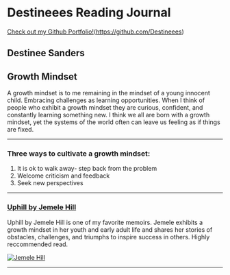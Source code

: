 # Destineees Reading Journal

[Check out my Github Portfolio!]( https://avatars.githubusercontent.com/u/17172185?v=4 "Check out my Github Portfolio")(https://github.com/Destineees)

## Destinee Sanders

## Growth Mindset

A growth mindset is to me remaining in the mindset of a young innocent child. Embracing challenges as learning opportunities. When I think of people who exhibit a growth mindset they are curious, confident, and constantly learning something new. I think we all are born with a growth mindset, yet the systems of the world often can leave us feeling as if things are fixed.

***

### Three ways to cultivate a growth mindset:

1. It is ok to walk away- step back from the problem
2. Welcome criticism and feedback
3. Seek new perspectives

***

### [Uphill by Jemele Hill](https://www.google.com/books/edition/Uphill/fjhKEAAAQBAJ?hl=en&gbpv=1)

 Uphill by Jemele Hill is one of my favorite memoirs. Jemele exhibits a growth mindset in her youth and early adult life and shares her stories of obstacles, challenges, and triumphs to inspire success in others. Highly reccommended read.

[![Jemele Hill](https://m.media-amazon.com/images/I/4164IxTCUEL._SX327_BO1,204,203,200_.jpg)](https://www.amazon.com/Uphill-Memoir-Jemele-Hill/dp/1250624371)

***
